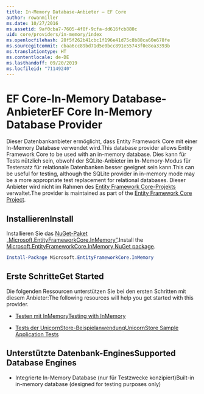 ```yaml
---
title: In-Memory Database-Anbieter – EF Core
author: rowanmiller
ms.date: 10/27/2016
ms.assetid: 9af0cba7-7605-4f8f-9cfa-dd616fcb880c
uid: core/providers/in-memory/index
ms.openlocfilehash: 28f5f262b41cbc1f196e41d75c8b88ca60e678fe
ms.sourcegitcommit: cbaa6cc89bd71d5e0bcc891e55743f0e8ea3393b
ms.translationtype: HT
ms.contentlocale: de-DE
ms.lasthandoff: 09/20/2019
ms.locfileid: "71149240"
---
```

# <a name="ef-core-in-memory-database-provider"></a><span data-ttu-id="b11dd-102">EF Core-In-Memory Database-Anbieter</span><span class="sxs-lookup"><span data-stu-id="b11dd-102">EF Core In-Memory Database Provider</span></span>

<span data-ttu-id="b11dd-103">Dieser Datenbankanbieter ermöglicht, dass Entity Framework Core mit einer In-Memory Database verwendet wird.</span><span class="sxs-lookup"><span data-stu-id="b11dd-103">This database provider allows Entity Framework Core to be used with an in-memory database.</span></span> <span data-ttu-id="b11dd-104">Dies kann für Tests nützlich sein, obwohl der SQLite-Anbieter im In-Memory-Modus für Testersatz für relationale Datenbanken besser geeignet sein kann.</span><span class="sxs-lookup"><span data-stu-id="b11dd-104">This can be useful for testing, although the SQLite provider in in-memory mode may be a more appropriate test replacement for relational databases.</span></span> <span data-ttu-id="b11dd-105">Dieser Anbieter wird nicht im Rahmen des [Entity Framework Core-Projekts](https://github.com/aspnet/EntityFrameworkCore) verwaltet.</span><span class="sxs-lookup"><span data-stu-id="b11dd-105">The provider is maintained as part of the [Entity Framework Core Project](https://github.com/aspnet/EntityFrameworkCore).</span></span>

## <a name="install"></a><span data-ttu-id="b11dd-106">Installieren</span><span class="sxs-lookup"><span data-stu-id="b11dd-106">Install</span></span>

<span data-ttu-id="b11dd-107">Installieren Sie das [NuGet-Paket „Microsoft.EntityFrameworkCore.InMemory“](https://www.nuget.org/packages/Microsoft.EntityFrameworkCore.InMemory/).</span><span class="sxs-lookup"><span data-stu-id="b11dd-107">Install the [Microsoft.EntityFrameworkCore.InMemory NuGet package](https://www.nuget.org/packages/Microsoft.EntityFrameworkCore.InMemory/).</span></span>

``` powershell
Install-Package Microsoft.EntityFrameworkCore.InMemory
```

## <a name="get-started"></a><span data-ttu-id="b11dd-108">Erste Schritte</span><span class="sxs-lookup"><span data-stu-id="b11dd-108">Get Started</span></span>

<span data-ttu-id="b11dd-109">Die folgenden Ressourcen unterstützen Sie bei den ersten Schritten mit diesem Anbieter:</span><span class="sxs-lookup"><span data-stu-id="b11dd-109">The following resources will help you get started with this provider.</span></span>
* [<span data-ttu-id="b11dd-110">Testen mit InMemory</span><span class="sxs-lookup"><span data-stu-id="b11dd-110">Testing with InMemory</span></span>](../../miscellaneous/testing/in-memory.md)

* [<span data-ttu-id="b11dd-111">Tests der UnicornStore-Beispielanwendung</span><span class="sxs-lookup"><span data-stu-id="b11dd-111">UnicornStore Sample Application Tests</span></span>](https://github.com/rowanmiller/UnicornStore/blob/master/UnicornStore/src/UnicornStore.Tests/Controllers/ShippingControllerTests.cs)

## <a name="supported-database-engines"></a><span data-ttu-id="b11dd-112">Unterstützte Datenbank-Engines</span><span class="sxs-lookup"><span data-stu-id="b11dd-112">Supported Database Engines</span></span>

* <span data-ttu-id="b11dd-113">Integrierte In-Memory Database (nur für Testzwecke konzipiert)</span><span class="sxs-lookup"><span data-stu-id="b11dd-113">Built-in in-memory database (designed for testing purposes only)</span></span>
